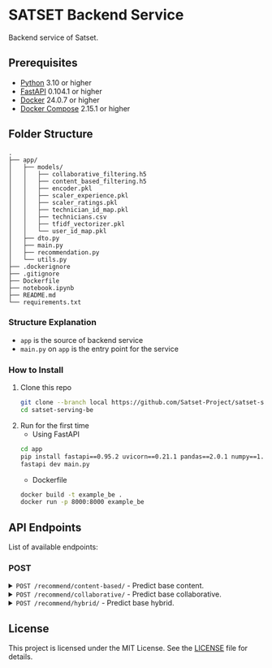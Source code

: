 # SATSET Backend Service

Backend service of Satset.

## Prerequisites

- [Python](https://www.python.org/) 3.10 or higher
- [FastAPI](https://fastapi.tiangolo.com/) 0.104.1 or higher
- [Docker](https://www.docker.com/) 24.0.7 or higher
- [Docker Compose](https://docs.docker.com/compose/) 2.15.1 or higher

## Folder Structure

```
.
├── app/
│   ├── models/
│   │   ├── collaborative_filtering.h5
│   │   ├── content_based_filtering.h5
│   │   ├── encoder.pkl
│   │   ├── scaler_experience.pkl
│   │   ├── scaler_ratings.pkl
│   │   ├── technician_id_map.pkl
│   │   ├── technicians.csv
│   │   ├── tfidf_vectorizer.pkl
│   │   └── user_id_map.pkl
│   ├── dto.py
│   ├── main.py
│   ├── recommendation.py
│   └── utils.py
├── .dockerignore
├── .gitignore
├── Dockerfile
├── notebook.ipynb
├── README.md
└── requirements.txt
```

### Structure Explanation

- `app` is the source of backend service
- `main.py` on `app` is the entry point for the service

### How to Install

1. Clone this repo
   ```bash
   git clone --branch local https://github.com/Satset-Project/satset-serving-be.git
   cd satset-serving-be
   ```
2. Run for the first time
   - Using FastAPI
   ```bash
   cd app
   pip install fastapi==0.95.2 uvicorn==0.21.1 pandas==2.0.1 numpy==1.26.4 tensorflow==2.16.1 scikit-learn==1.5.0 starlette==0.27.0 pydantic==1.10.7
   fastapi dev main.py
   ```
   - Dockerfile
   ```bash
   docker build -t example_be .
   docker run -p 8000:8000 example_be
   ```

## API Endpoints

List of available endpoints:

### POST

<details>
  <summary><code>POST /recommend/content-based/</code> - Predict base content.</summary><br>

| Name         | Params | Required     | Type     | Description                                                        |
| ------------ | ------ | ------------ | -------- | ------------------------------------------------------------------ |
| `user_skill` | Query  | **required** | `string` | The province of skills technicians. Example `plumbing maintenance` |

**Response**

```json
{
  "status": true,
  "code": 200,
  "message": "OK",
  "data": {
    "technicianid": 85,
    "name": "Yoga Adika Narpati",
    "phonenumber": 6282753036164,
    "email": "yoganarpati@gmail.com",
    "skills": "Plumbing Maintenance, Washing Machine Repair",
    "experience": 14,
    "certifications": "Sertifikat Kompetensi BNSP Teknisi Plumbing & Drainase",
    "address": "Jl. Ahmad Dahlan No. 52",
    "location": "Bengkulu",
    "ratingsreceived": 4.5
  }
}
```

</details>

<details>
  <summary><code>POST /recommend/collaborative/</code> - Predict base collaborative.</summary><br>

| Name      | Params | Required     | Type     | Description                          |
| --------- | ------ | ------------ | -------- | ------------------------------------ |
| `user_id` | Query  | **required** | `string` | The province of user id. Example `5` |

**Response**

```json
{
  "status": true,
  "code": 200,
  "message": "OK",
  "data": {
    "technicianid": 125,
    "name": "Nrima Fujiati",
    "phonenumber": 6289850655077,
    "email": "nrimafujiati@gmail.com",
    "skills": "Computer Installation, AC Maintenance",
    "experience": 6,
    "certifications": "Sertifikat Kompetensi BNSP Teknisi Komputer Spesialis Senior",
    "address": "Jalan Suniaraja No. 9",
    "location": "Padang",
    "ratingsreceived": 3.6
  }
}
```

</details>

<details>
  <summary><code>POST /recommend/hybrid/</code> - Predict base hybrid.</summary><br>

| Name         | Params | Required     | Type     | Description                                                        |
| ------------ | ------ | ------------ | -------- | ------------------------------------------------------------------ |
| `user_id`    | Query  | **required** | `string` | The province of user id. Example `150`                             |
| `user_skill` | Query  | **required** | `string` | The province of skills technicians. Example `plumbing maintenance` |

**Response**

```json
{
  "status": true,
  "code": 200,
  "message": "OK",
  "data": {
    "technicianid": 74,
    "name": "Balidin Hartana Nurdiyanti",
    "phonenumber": 6281672402650,
    "email": "balidinnurdiyanti@gmail.com",
    "skills": "AC Maintenance, Computer Maintenance",
    "experience": 13,
    "certifications": "Sertifikasi Profesi Teknik Pendingin dan Tata Udara",
    "address": "Gg. Veteran No. 54",
    "location": "Bukittinggi",
    "ratingsreceived": 4.1
  }
}
```

</details>

## License

This project is licensed under the MIT License. See the [LICENSE](LICENSE) file for details.
